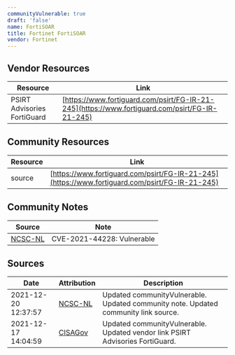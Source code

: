```yaml
---
communityVulnerable: true
draft: 'false'
name: FortiSOAR
title: Fortinet FortiSOAR
vendor: Fortinet
---
```


## Vendor Resources
| Resource | Link |
| --- | --- |
| PSIRT Advisories  FortiGuard | [https://www.fortiguard.com/psirt/FG-IR-21-245](https://www.fortiguard.com/psirt/FG-IR-21-245) |

## Community Resources
| Resource | Link |
| --- | --- |
| source | [https://www.fortiguard.com/psirt/FG-IR-21-245](https://www.fortiguard.com/psirt/FG-IR-21-245) |

## Community Notes
| Source | Note |
| --- | --- |
| [NCSC-NL](https://github.com/NCSC-NL/log4shell/blob/main/software/README.md) | CVE-2021-44228: Vulnerable </ul> |

## Sources
| Date | Attribution | Description |
| --- | --- | --- |
| 2021-12-20 12:37:57 | [NCSC-NL](https://github.com/NCSC-NL/log4shell/blob/main/software/README.md) | Updated communityVulnerable. Updated community note. Updated community link source.  |
| 2021-12-17 14:04:59 | [CISAGov](https://raw.githubusercontent.com/cisagov/log4j-affected-db/develop/README.md) | Updated communityVulnerable. Updated vendor link PSIRT Advisories  FortiGuard.  |
